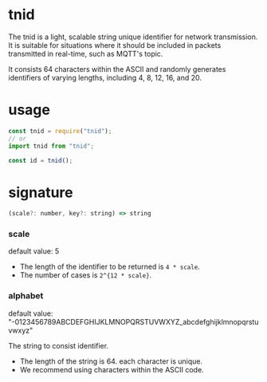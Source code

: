 # tnid

The tnid is a light, scalable string unique identifier for network transmission. It is suitable for situations where it should be included in packets transmitted in real-time, such as MQTT's topic.

It consists 64 characters within the ASCII and randomly generates identifiers of varying lengths, including 4, 8, 12, 16, and 20.

# usage

```js
const tnid = require("tnid");
// or
import tnid from "tnid";

const id = tnid();
```

# signature

```js
(scale?: number, key?: string) => string
```

### scale

default value: 5

- The length of the identifier to be returned is `4 * scale`.
- The number of cases is `2^{12 * scale}`.

### alphabet

default value: "-0123456789ABCDEFGHIJKLMNOPQRSTUVWXYZ_abcdefghijklmnopqrstuvwxyz"

The string to consist identifier.

- The length of the string is 64. each character is unique.
- We recommend using characters within the ASCII code.